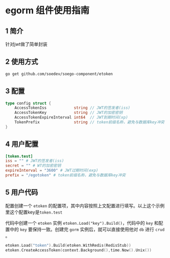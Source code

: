 # egorm 组件使用指南

## 1 简介
针对jwt做了简单封装

## 2 使用方式
```bash
go get github.com/soedev/soego-component/etoken
```

## 3 配置
```go
type config struct {
    AccessTokenIss            string // JWT的签发者(iss)
    AccessTokenKey            string // JWT的加密密钥
    AccessTokenExpireInterval int64  // JWT到期时间(xp)
    TokenPrefix               string // token前缀名称，避免与数据库key冲突
}
```

## 4 用户配置

```toml
[token.test]
iss = "" # JWT的签发者(iss)
secret = "" # WT的加密密钥
expireInterval = "3600" # JWT过期时间(exp)
prefix = "/egotoken" # token前缀名称，避免与数据库key冲突
```

## 5 用户代码

配置创建一个 ``etoken`` 的配置项，其中内容按照上文配置进行填写。以上这个示例里这个配置key是``token.test``

代码中创建一个 ``etoken`` 实例 ``etoken.Load("key").Build()``，代码中的 ``key`` 和配置中的 ``key`` 要保持一致。创建完 ``gorm`` 实例后，就可以直接使用他对 ``db``
进行 ``crud`` 。

```go
etoken.Load("token").Build(etoken.WithRedis(RedisStub))
etoken.CreateAccessToken(context.Background(),time.Now().Unix())
```